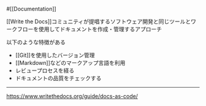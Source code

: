 #[[Documentation]]

[[Write the Docs]]コミュニティが提唱するソフトウェア開発と同じツールとワークフローを使用してドキュメントを作成・管理するアプローチ

以下のような特徴がある
- [[Git]]を使用したバージョン管理
- [[Markdown]]などのマークアップ言語を利用
- レビュープロセスを経る
- ドキュメントの品質をチェックする

---

<https://www.writethedocs.org/guide/docs-as-code/>